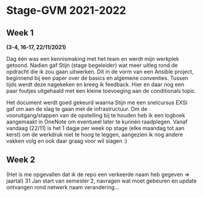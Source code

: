 # Stage-GVM 2021-2022



## Week 1
**(3-4, 16-17, 22/11/2021)**

Dag één was een kennismaking met het team en werdt mijn werkplek getoond.
Nadien gaf Stijn (stage begeleider) wat meer uitleg rond de opdracht die ik zou gaan uitwerken.
Dit in de vorm van een Ansible project, beginnend bij een paper over de basics en algemene conventies.
Tussen tijds werdt deze nagekeken en kreeg ik feedback.
Hier en daar nog een paar foutjes uitgehaald met een kleine toevoeging aan de conditionals topic.

Het document werdt goed gekeurd waarna Stijn me een snelcursus EXSi gaf om aan de slag te gaan met de infrastructuur.
Om de vooruitgang/stappen van de opstelling bij te houden heb ik een logboek aangemaakt in OneNote om eventueel later te kunnen raadplegen.
Vanaf vandaag (22/11) is het 1 dagje per week op stage (elke maandag tot aan kerst) om de werkdruk niet te hoog te leggen, aangezien ik nog andere vakken volg en ook daar graag voor wil slagen :)

## Week 2
(Het is me opgevallen dat ik de repo een verkeerde naam heb gegeven => jaartal)
31 Jan start van semester 2, navragen wat moet gebeuren en update ontvangen rond netwerk naam verandering...
